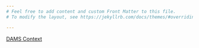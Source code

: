 ```yaml
---
# Feel free to add content and custom Front Matter to this file.
# To modify the layout, see https://jekyllrb.com/docs/themes/#overriding-theme-defaults

---
```

[DAMS Context](/@context/dams.jsonld)